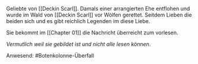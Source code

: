 Geliebte von [[Deckin Scarl]]. Damals einer arrangierten Ehe entflohen und wurde im Wald von [[Deckin Scarl]] vor Wölfen gerettet. Seitdem Lieben die beiden sich und es gibt reichlich Legenden im diese Liebe.

Sie bekommt im [[Chapter 01]] die Nachricht überreicht zum vorlesen.

*Vermutlich weil sie gebildet ist und nicht alle lesen können*.

Anwesend:
#Botenkolonne-Überfall 